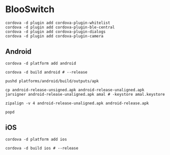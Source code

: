 # BlooSwitch

    cordova -d plugin add cordova-plugin-whitelist
    cordova -d plugin add cordova-plugin-ble-central
    cordova -d plugin add cordova-plugin-dialogs
    cordova -d plugin add cordova-plugin-camera

## Android

    cordova -d platform add android
    
    cordova -d build android # --release
    
    pushd platforms/android/build/outputs/apk
    
    cp android-release-unsigned.apk android-release-unaligned.apk
    jarsigner android-release-unaligned.apk amal # -keystore amal.keystore
    
    zipalign -v 4 android-release-unaligned.apk android-release.apk
    
    popd

## iOS

    cordova -d platform add ios
    
    cordova -d build ios # --release
